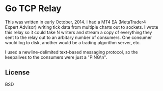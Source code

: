 # Go TCP Relay

This was written in early October, 2014.  I had a MT4 EA (MetaTrader4 Expert Advisor) writing tick data from multiple charts out to sockets.  I wrote this relay so it could take N writers and stream a copy of everything they sent to the relay out to an arbitary number of consumers.  One consumer would log to disk, another would be a trading algorithm server, etc.

I used a newline-delimited text-based messaging protocol, so the keepalives to the consumers were just a "PING\n".

## License

BSD
